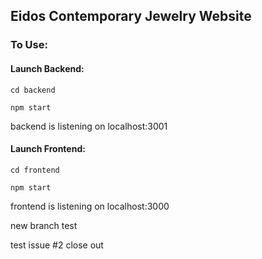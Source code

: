 ## Eidos Contemporary Jewelry Website


### To Use:


#### Launch Backend:

``cd backend``

``npm start``

backend is listening on localhost:3001 

#### Launch Frontend:

``cd frontend``

``npm start``

frontend is listening on localhost:3000

new branch test


test issue #2 close out